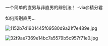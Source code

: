 
一个简单的直男与非直男的辨别法！  -via@精分君

如何辨别直男...

![1152b7d1901445f09580d9a21f7e489e.jpg](https://wxlzmt.github.io/cdn1/ext/qw/groups/30098/1152b7d1901445f09580d9a21f7e489e.jpg)

![32f9ae7369e14bc7a5579b5c957f71e0.jpg](https://wxlzmt.github.io/cdn1/ext/qw/groups/30098/32f9ae7369e14bc7a5579b5c957f71e0.jpg)
